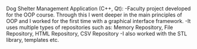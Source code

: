 Dog Shelter Management Application (C++, Qt):
-Faculty project developed for the OOP course. Through this I went deeper in the main principles of OOP and I worked for the first time with a graphical interface framework.
-It uses multiple types of repositories such as: Memory Repository, File Repository, HTML Repository, CSV Repository
-I also worked with the STL library, templates etc.
